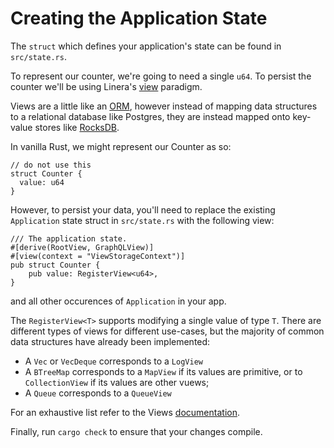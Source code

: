 # Creating the Application State

The `struct` which defines your application's state can be found in
`src/state.rs`.

To represent our counter, we're going to need a single `u64`. To persist the
counter we'll be using Linera's [view](../advanced_topics/views.md) paradigm.

Views are a little like an
[ORM](https://en.wikipedia.org/wiki/Object%E2%80%93relational_mapping), however
instead of mapping data structures to a relational database like Postgres, they
are instead mapped onto key-value stores like [RocksDB](https://rocksdb.org/).

In vanilla Rust, we might represent our Counter as so:

```rust,ignore
// do not use this
struct Counter {
  value: u64
}
```

However, to persist your data, you'll need to replace the existing `Application`
state struct in `src/state.rs` with the following view:

```rust,ignore
/// The application state.
#[derive(RootView, GraphQLView)]
#[view(context = "ViewStorageContext")]
pub struct Counter {
    pub value: RegisterView<u64>,
}
```

and all other occurences of `Application` in your app.

The `RegisterView<T>` supports modifying a single value of type `T`. There are
different types of views for different use-cases, but the majority of common
data structures have already been implemented:

- A `Vec` or `VecDeque` corresponds to a `LogView`
- A `BTreeMap` corresponds to a `MapView` if its values are primitive, or to
  `CollectionView` if its values are other vuews;
- A `Queue` corresponds to a `QueueView`

For an exhaustive list refer to the Views
[documentation](../advanced_topics/views.md).

Finally, run `cargo check` to ensure that your changes compile.
